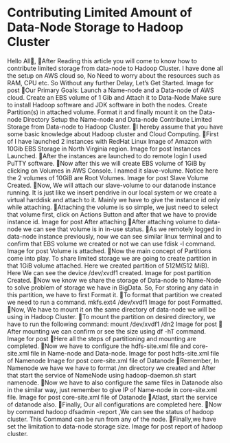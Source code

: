 # Contributing Limited Amount of Data-Node Storage to Hadoop Cluster
Hello All👋,
🎇After Reading this article you will come to know how to contribute limited storage from data-node to Hadoop Cluster. I have done all the setup on AWS cloud so, No Need to worry about the resources such as RAM, CPU etc.
So Without any further Delay, Let’s Get Started.
Image for post
🎇Our Primary Goals:
Launch a Name-node and a Data-node of AWS cloud.
Create an EBS volume of 1 Gib and Attach it to Data-Node
Make sure to install Hadoop software and JDK software in both the nodes.
Create Partition(s) in attached volume.
Format it and finally mount it on the Data-node Directory
Setup the Name-node and Data-node
Contribute Limited Storage from Data-node to Hadoop Cluster.
🎇I hereby assume that you have some basic knowledge about Hadoop cluster and Cloud Computing.
🎇First of I have launched 2 instances with RedHat Linux Image of Amazon with 10Gib EBS Storage in North Virginia region.
Image for post
Instances Launched.
🎇After the instances are launched to do remote login I used PuTTY software.
🎇Now after this we will create EBS volume of 1GiB by clicking on Volumes in AWS Console. I named it slave-volume. Notice here the 2 volumes of 10GiB are Root Volumes.
Image for post
Slave Volume Created.
🎇Now, We will attach our slave-volume to our datanode instance running. It is just like we insert pendrive in our local system or we create a virtual harddisk and attach to it. Mainly we have to give the instance id only while attaching.
🎇Attaching the volume is so simple, we just need to select that volume first, click on Actions Button and after that we have to provide instance id.
Image for post
After attaching
🎇After attaching volume to data-node we can see that volume is in in-use status.
🎇As we remotely logged in data-node instance previously, now we can see similar linux terminal and to confirm that EBS volume we created or not we can use fdisk -l command.
Image for post
Volume is attached.
🎇Now the main concept of Partitions come into play. To share limited storage we are going to create partition in that 1GiB volume attached. Here we created partition of 512M(512 MiB). Here We can see the device /dev/xvdf1 created.
Image for post
partition Created.
🎇Now we know we share the storage of Data-node to Name-Node to solve problem of storage we have in BigData. So, For storing any data in this partition, we have to first Format it.
🎇To format that partition we created we need to run a command.
mkfs.ext4 /dev/xvdf1
Image for post
Formatted.
🎇Now, We have to mount it on the same directory of data-node we will be using in Hadoop Cluster.
🎇To mount the partition on desired directory, we have to run the following command:
mount /dev/xvdf1 /dn2
Image for post
🎇After mounting we can confirm or see the size using df -hT command.
Image for post
🎇Here all the steps of partitioning and mounting are completed.
🎇Now we have to configure the hdfs-site.xml file and core-site.xml file in Name-node and Data-node.
Image for post
hdfs-site.xml file of Namenode
Image for post
core-site.xml file of Datanode
🎇Remember, In Namenode we have we have to format /nn directory we created and After that start the service of NameNode using hadoop-daemon.sh start namenode.
🎇Now we have to also configure the same files in Datanode also in the similar way, just remember to give IP of Name-node in core-site.xml file.
Image for post
core-site.xml file of Datanode
🎇Atlast, start the service of datanode also.
🎇Finally, Our all configurations are completed here.
🎇Now by command hadoop dfsadmin -report ,We can see the status of hadoop cluster. This Command can be run from any of the node.
🎇Finally,we have set the limitation to data-node storage size.
Image for post
report of hadoop cluster.

